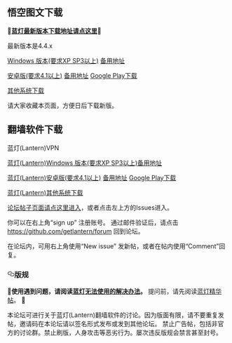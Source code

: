   
<h2><a href="#悟空图文下载" aria-hidden="true" class="anchor" id="user-content-悟空图文下载"></a>悟空图文下载</h2>
      
<p><strong><g-emoji alias="red_circle" fallback-src="https://assets-cdn.github.com/images/icons/emoji/unicode/1f534.png" ios-version="6.0">🔴</g-emoji><a href="https://github.com/getlantern/forum/issues/833">蓝灯最新版本下载地址请点这里</a><g-emoji alias="red_circle" fallback-src="https://assets-cdn.github.com/images/icons/emoji/unicode/1f534.png" ios-version="6.0">🔴</g-emoji></strong></p>
<p>最新版本是4.4.x</p>

<p><a href="https://raw.githubusercontent.com/getlantern/lantern-binaries/master/lantern-installer.exe">Windows 版本(要求XP SP3以上)</a>      <a href="https://s3.amazonaws.com/lantern/lantern-installer.exe">备用地址</a></p>

<p><a href="https://raw.githubusercontent.com/getlantern/lantern-binaries/master/lantern-installer.apk">安卓版(要求4.1以上)</a>               <a href="https://s3.amazonaws.com/lantern/lantern-installer.apk">备用地址</a>  <a href="https://play.google.com/store/apps/details?id=org.getlantern.lantern">Google Play下载</a></p>
<p><a href="https://github.com/getlantern/forum/issues/833">其他系统下载</a></p>

<p>请大家收藏本页面，方便日后下载新版。</p>



<h2><a href="#翻墙软件下载" aria-hidden="true" class="anchor" id="user-content-翻墙软件下载"></a>翻墙软件下载</h2>
<p>蓝灯(Lantern)VPN</p>
<p><a href="https://raw.githubusercontent.com/getlantern/lantern-binaries/master/lantern-installer.exe">蓝灯(Lantern)Windows 版本(要求XP SP3以上)</a><a href="https://s3.amazonaws.com/lantern/lantern-installer.exe">备用地址</a></p>
<p><a href="https://raw.githubusercontent.com/getlantern/lantern-binaries/master/lantern-installer.apk">蓝灯(Lantern)安卓版(要求4.1以上)</a>               <a href="https://s3.amazonaws.com/lantern/lantern-installer.apk">备用地址</a>  <a href="https://play.google.com/store/apps/details?id=org.getlantern.lantern">Google Play下载</a></p>
<p><a href="https://github.com/getlantern/forum/issues/833">蓝灯(Lantern)其他系统下载</a></p>



<p><a href="https://github.com/getlantern/forum/issues?q=is%3Aissue+is%3Aopen+sort%3Aupdated-desc">论坛帖子页面请点这里进入</a>，或者点击左上方的Issues进入。</p>
<p>你可以在右上角“sign up” 注册账号。 通过邮件验证后，请点击 <a href="https://github.com/getlantern/forum">https://github.com/getlantern/forum</a> 回到论坛。</p>
<p>在论坛内，可用右上角使用“New issue” 发新帖，或者在帖内使用“Comment”回复。</p>
<h3><a href="#版规" aria-hidden="true" class="anchor" id="user-content-版规"><svg aria-hidden="true" class="octicon octicon-link" height="16" version="1.1" viewBox="0 0 16 16" width="16"><path fill-rule="evenodd" d="M4 9h1v1H4c-1.5 0-3-1.69-3-3.5S2.55 3 4 3h4c1.45 0 3 1.69 3 3.5 0 1.41-.91 2.72-2 3.25V8.59c.58-.45 1-1.27 1-2.09C10 5.22 8.98 4 8 4H4c-.98 0-2 1.22-2 2.5S3 9 4 9zm9-3h-1v1h1c1 0 2 1.22 2 2.5S13.98 12 13 12H9c-.98 0-2-1.22-2-2.5 0-.83.42-1.64 1-2.09V6.25c-1.09.53-2 1.84-2 3.25C6 11.31 7.55 13 9 13h4c1.45 0 3-1.69 3-3.5S14.5 6 13 6z"></path></svg></a>版规</h3>
<p><g-emoji alias="red_circle" fallback-src="https://assets-cdn.github.com/images/icons/emoji/unicode/1f534.png" ios-version="6.0">🔴</g-emoji><strong>使用遇到问题，请阅读<a href="https://github.com/getlantern/forum/issues/1902">蓝灯无法使用的解决办法</a>。</strong>
提问前，请先阅读<a href="https://github.com/getlantern/forum/issues?q=is%3Aopen+is%3Aissue+label%3A%E7%B2%BE%E5%8D%8E">蓝灯精华帖</a>。 <g-emoji alias="red_circle" fallback-src="https://assets-cdn.github.com/images/icons/emoji/unicode/1f534.png" ios-version="6.0">🔴</g-emoji></p>
<p>本论坛可进行关于蓝灯(Lantern)翻墙软件的讨论。因为版面有限，请不要重复发帖，邀请码在本论坛请以签名形式发布或发到其他论坛。
禁止广告帖，包括非官方的讨论群。禁止刷版，人身攻击等恶劣行为。屡次违反版规会禁言甚至封号。</p>
</article>
  </div>
